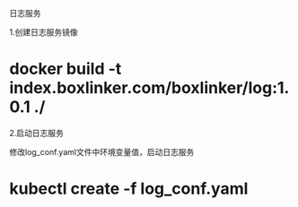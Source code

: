 日志服务

1.创建日志服务镜像

# docker build -t index.boxlinker.com/boxlinker/log:1.0.1 ./

2.启动日志服务

修改log_conf.yaml文件中环境变量值，启动日志服务

# kubectl create -f log_conf.yaml
